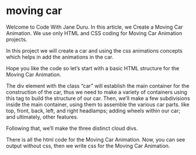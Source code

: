 # moving car

Welcome to Code With Jane Duru. In this article, we Create a Moving Car Animation. We use only HTML and CSS coding for Moving Car Animation projects.

In this project we will create a car and using the css animations concepts which helps in add the animations in the car.

Hope you like the code so let’s start with a basic HTML structure for the Moving Car Animation.

The div element with the class “car” will establish the main container for the construction of the car, thus we need to make a variety of containers using this tag to build the structure of our car. Then, we’ll make a few subdivisions inside the main container, using them to assemble the various car parts. like top, front, back, left, and right headlamps; adding wheels within our car; and ultimately, other features.

Following that, we’ll make the three distinct cloud divs.

There is all the html code for the Moving Car Animation. Now, you can see output without css, then we write css for the Moving Car Animation.

